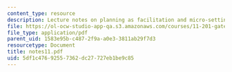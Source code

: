 ```yaml
---
content_type: resource
description: Lecture notes on planning as facilitation and micro-settings.
file: https://ol-ocw-studio-app-qa.s3.amazonaws.com/courses/11-201-gateway-planning-action-fall-2007/5df1c47692557362dc27727eb1be9c85_notes11.pdf
file_type: application/pdf
parent_uid: 1583e95b-c487-2f9a-a0e3-3811ab29f7d3
resourcetype: Document
title: notes11.pdf
uid: 5df1c476-9255-7362-dc27-727eb1be9c85
---
```

